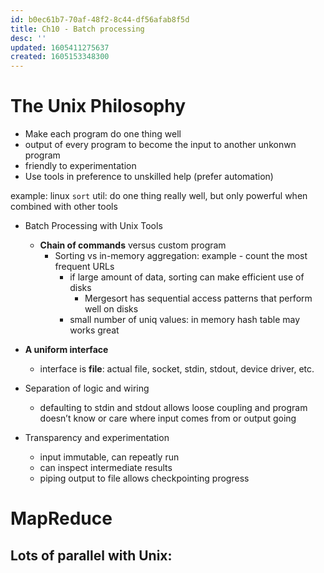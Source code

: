 ```yaml
---
id: b0ec61b7-70af-48f2-8c44-df56afab8f5d
title: Ch10 - Batch processing
desc: ''
updated: 1605411275637
created: 1605153348300
---
```



# The Unix Philosophy
- Make each program do one thing well
- output of every program to become the input to another unkonwn program
- friendly to experimentation 
- Use tools in preference to unskilled help (prefer automation)

example: linux `sort` util: do one thing really well, but only powerful when combined with other tools

- Batch Processing with Unix Tools
    - **Chain of commands** versus custom program 
        - Sorting vs in-memory aggregation: example - count the most frequent URLs 
            - if large amount of data, sorting can make efficient use of disks 
                - Mergesort has sequential access patterns that perform well on disks
            - small number of uniq values: in memory hash table may works great

- **A uniform interface**
    - interface is **file**: actual file, socket, stdin, stdout, device driver, etc. 
- Separation of logic and wiring
    - defaulting to stdin and stdout allows loose coupling and program doesn’t know or care where input comes from or output going
- Transparency and experimentation
    - input immutable, can repeatly run
    - can inspect intermediate results 
    - piping output to file allows checkpointing progress

# MapReduce

Lots of parallel with Unix: 
- 


